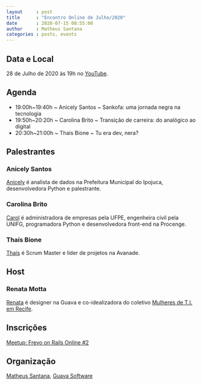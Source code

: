 ```yaml
---
layout     : post
title      : "Encontro Online de Julho/2020"
date       : 2020-07-15 08:55:00
author     : Matheus Santana
categories : posts, events
---
```


## Data e Local

28 de Julho de 2020 às 19h no [YouTube](https://www.youtube.com/watch?v=C08Dv7KspYI).

## Agenda

- 19:00h~19:40h  ~ Anicely Santos ~ Sankofa: uma jornada negra na tecnologia
- 19:50h~20:20h  ~ Carolina Brito ~ Transição de carreira: do analógico ao digital
- 20:30h~21:00h  ~ Thaís Bione ~ Tu era dev, nera?

## Palestrantes

### Anicely Santos

[Anicely](https://www.linkedin.com/in/anicelysantos/) é analista de dados na
Prefeitura Municipal do Ipojuca, desenvolvedora Python e palestrante.

### Carolina Brito

[Carol](https://www.linkedin.com/in/coab1/) é administradora de empresas pela
UFPE, engenheira civil pela UNIFG, programadora Python e desenvolvedora
front-end na Procenge.

### Thaís Bione

[Thaís](https://www.linkedin.com/in/thaisbione/) é Scrum Master e líder de
projetos na Avanade.

## Host

### Renata Motta

[Renata](https://www.linkedin.com/in/renatamottam/) é designer na Guava e
co-idealizadora do coletivo [Mulheres de T.I. em Recife](https://www.mulheresdeti.recife.br/).

## Inscrições

[Meetup: Frevo on Rails Online #2](https://www.meetup.com/Frevo-on-Rails/events/271939568/)

## Organização

[Matheus Santana](https://www.linkedin.com/in/matheus-santana-78b5a31b/), [Guava
Software](https://guava.software/)
